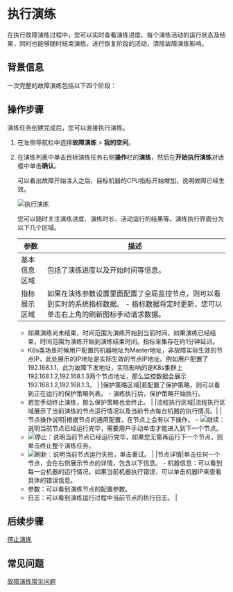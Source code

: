# 执行演练

在执行故障演练过程中，您可以实时查看演练进度、每个演练活动的运行状态及结果，同时也能够随时结束演练，进行恢复阶段的活动，清除故障演练影响。

## 背景信息

一次完整的故障演练包括以下四个阶段：



## 操作步骤

演练任务创建完成后，您可以直接执行演练。

1.  在左侧导航栏中选择**故障演练** \> **我的空间**。
2.  在演练列表中单击目标演练任务右侧**操作**栏的**演练**，然后在**开始执行演练**对话框中单击**确认**。

    可以看出故障开始注入之后，目标机器的CPU指标开始增加，说明故障已经生效。

    ![执行演练](https://static-aliyun-doc.oss-accelerate.aliyuncs.com/assets/img/zh-CN/4518029951/p84331.png)

    您可以随时关注演练进度、演练时长、活动运行的结果等。演练执行界面分为以下几个区域。

    |参数|描述|
    |--|--|
    |基本信息区域|包括了演练进度以及开始时间等信息。|
    |指标展示区域|如果在演练参数设置里面配置了全局监控节点，则可以看到实时的系统指标数据。    -   指标数据将定时更新，您可以单击右上角的刷新图标手动请求数据。
    -   如果演练尚未结束，时间范围为演练开始到当前时间，如果演练已经结束，时间范围为演练开始到演练结束时间。指标采集存在约1分钟延迟。
    -   K8s类场景时候用户配置的机器地址为Master地址，非故障实际生效的节点IP，此处展示的IP地址是实际生效的节点IP地址。例如用户配置了192.168.1.1，此为故障下发地址，实际影响的是K8s集群上192.168.1.2,192.168.1.3两个节点地址，那么监控数据会展示192.168.1.2,192.168.1.3。 |
    |保护策略区域|若配置了保护策略，则可以看到正在运行的保护策略列表。    -   演练执行后，保护策略开始执行。
    -   若您手动终止演练，那么保护策略也会终止。 |
    |流程执行区域|流程执行区域展示了当前演练的节点运行情况以及当前节点每台机器的执行情况。|
    |节点操作说明|根据节点的通用配置，在节点上会有以下操作。    -   ![继续](https://static-aliyun-doc.oss-accelerate.aliyuncs.com/assets/img/zh-CN/4518029951/p84409.png)：说明当前节点已经运行完毕，需要用户手动单击才能进入到下一个节点。
    -   ![停止](https://static-aliyun-doc.oss-accelerate.aliyuncs.com/assets/img/zh-CN/4518029951/p84410.png)：说明当前节点已经运行完毕，如果您无需再运行下一个节点，则单击终止整个演练任务。
    -   ![刷新](https://static-aliyun-doc.oss-accelerate.aliyuncs.com/assets/img/zh-CN/4518029951/p84411.png)：说明当前节点运行失败，单击重试。 |
    |节点详情|单击任何一个节点，会在右侧展示节点的详情，包含以下信息。    -   机器信息：可以看到每一台机器的运行情况，如果当前机器执行错误，可以单击机器IP来查看具体的错误信息。
    -   参数：可以看到演练节点的配置参数。
    -   日志：可以看到演练运行过程中当前节点的执行日志。 |


## 后续步骤

[停止演练](/cn.zh-CN/故障演练/开始演练/停止演练.md)

## 常见问题

[故障演练常见问题](/cn.zh-CN/常见问题/故障演练/故障演练常见问题.md)

